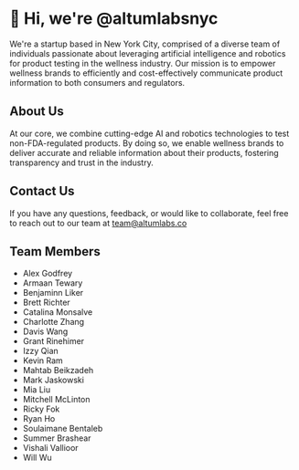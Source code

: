 # 👋 Hi, we're @altumlabsnyc

We're a startup based in New York City, comprised of a diverse team of individuals passionate about leveraging artificial intelligence and robotics for product testing in the wellness industry. Our mission is to empower wellness brands to efficiently and cost-effectively communicate product information to both consumers and regulators.

## About Us

At our core, we combine cutting-edge AI and robotics technologies to test non-FDA-regulated products. By doing so, we enable wellness brands to deliver accurate and reliable information about their products, fostering transparency and trust in the industry.

## Contact Us

If you have any questions, feedback, or would like to collaborate, feel free to reach out to our team at team@altumlabs.co

## Team Members

- Alex Godfrey
- Armaan Tewary
- Benjaminn Liker
- Brett Richter
- Catalina Monsalve
- Charlotte Zhang
- Davis Wang
- Grant Rinehimer
- Izzy Qian
- Kevin Ram
- Mahtab Beikzadeh
- Mark Jaskowski
- Mia Liu
- Mitchell McLinton
- Ricky Fok
- Ryan Ho
- Soulaimane Bentaleb
- Summer Brashear
- Vishali Vallioor
- Will Wu
